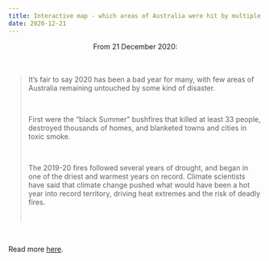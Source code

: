 ```yaml
---
title: Interactive map - which areas of Australia were hit by multiple disasters in 2020?
date: 2020-12-21
---
```


<center>From 21 December 2020:</center><br><br>

<blockquote><p>It’s fair to say 2020 has been a bad year for many, with few areas of Australia remaining untouched by some kind of disaster.</p><br>

<p>First were the “black Summer” bushfires that killed at least 33 people, destroyed thousands of homes, and blanketed towns and cities in toxic smoke.</p><br>

<p>The 2019-20 fires followed several years of drought, and began in one of the driest and warmest years on record. Climate scientists have said that climate change pushed what would have been a hot year into record territory, driving heat extremes and the risk of deadly fires.</p><br>

</blockquote><br>

<p>Read more <a href="https://www.theguardian.com/news/datablog/2020/dec/22/interactive-map-which-areas-of-australia-were-hit-by-multiple-disasters-in-2020">here</a>.</p>